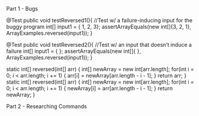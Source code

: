 Part 1 - Bugs

@Test
  public void testReversed1(){
    //Test w/ a failure-inducing input for the buggy program
    int[] input1 = { 1, 2, 3};
    assertArrayEquals(new int[]{3, 2, 1}, ArrayExamples.reversed(input1));
  }

  @Test
  public void testReversed2(){
    //Test w/ an input that doesn’t induce a failure
    int[] input1 = { };
    assertArrayEquals(new int[]{ }, ArrayExamples.reversed(input1));
  }


static int[] reversed(int[] arr) {
    int[] newArray = new int[arr.length];
    for(int i = 0; i < arr.length; i += 1) {
      arr[i] = newArray[arr.length - i - 1];
    }
    return arr;
  }
static int[] reversed(int[] arr) {
    int[] newArray = new int[arr.length];
    for(int i = 0; i < arr.length; i += 1) {
      newArray[i] = arr[arr.length - i - 1];
    }
    return newArray;
  }

Part 2 - Researching Commands
